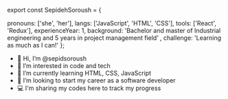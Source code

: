 export const SepidehSoroush = { 
 
  pronouns: ['she', 'her'],
  langs: ['JavaScript', 'HTML', 'CSS'],
  tools: ['React', 'Redux'],
  experienceYear: 1,
  background: 'Bachelor and master of Industrial engineering and 5 years in project management field’ ,
  challenge: 'Learning as much as I can!'
};


- 👋 Hi, I’m @sepidsoroush
- 👀 I’m interested in code and tech
- 🌱 I’m currently learning HTML, CSS, JavaScript
- 💞️ I’m looking to start my career as a software developer
- 💻 I'm sharing my codes here to track my progress 

<!---
sepidsoroush/sepidsoroush is a ✨ special ✨ repository because its `README.md` (this file) appears on your GitHub profile.
You can click the Preview link to take a look at your changes.
--->
